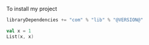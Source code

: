 To install my project

```scala
libraryDependencies += "com" % "lib" % "@VERSION@"
```

```scala mdoc
val x = 1
List(x, x)
```